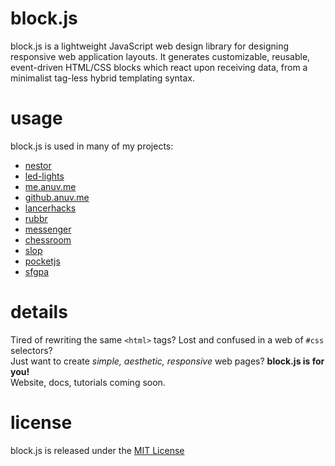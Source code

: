 # block.js

block.js is a lightweight JavaScript web design library for designing responsive web application layouts. It generates customizable, reusable, event-driven HTML/CSS blocks which react upon receiving data, from a minimalist tag-less hybrid templating syntax.

# usage

block.js is used in many of my projects:

-   [nestor](https://github.com/anuvgupta/nestor)
-   [led-lights](https://github.com/anuvgupta/led-lights)
-   [me.anuv.me](https://github.com/anuvgupta/me.anuv.me)
-   [github.anuv.me](https://github.com/anuvgupta/anuvgupta.github.io)
-   [lancerhacks](https://lancerhacks.com/2019/2018/)
-   [rubbr](https://github.com/anuvgupta/rubbr)
-   [messenger](https://github.com/anuvgupta/messenger)
-   [chessroom](https://github.com/anuvgupta/chessroom)
-   [slop](https://github.com/anuvgupta/slop)
-   [pocketjs](https://github.com/anuvgupta/pocketjs/tree/gh-pages)
-   [sfgpa](https://github.com/anuvgupta/sfgpa)

# details

Tired of rewriting the same `<html>` tags? Lost and confused in a web of `#css` selectors?  
Just want to create _simple, aesthetic, responsive_ web pages? **block.js is for you!**  
Website, docs, tutorials coming soon.

# license

block.js is released under the [MIT License](https://github.com/anuvgupta/block.js/blob/v3/LICENSE.md)
